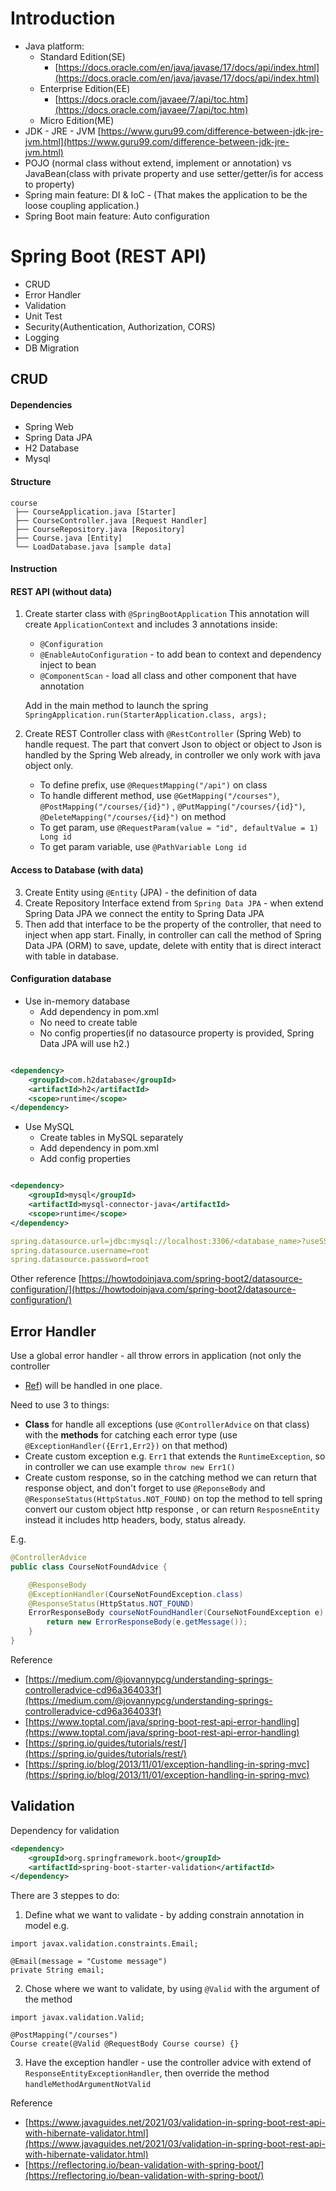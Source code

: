 # Introduction

- Java platform:
    - Standard Edition(SE)
      - [https://docs.oracle.com/en/java/javase/17/docs/api/index.html](https://docs.oracle.com/en/java/javase/17/docs/api/index.html)
    - Enterprise Edition(EE)
      - [https://docs.oracle.com/javaee/7/api/toc.htm](https://docs.oracle.com/javaee/7/api/toc.htm)
    - Micro Edition(ME)
- JDK - JRE -
  JVM [https://www.guru99.com/difference-between-jdk-jre-jvm.html](https://www.guru99.com/difference-between-jdk-jre-jvm.html)
- POJO (normal class without extend, implement or annotation) vs JavaBean(class with private property and use
  setter/getter/is for access to property)
- Spring main feature: DI & IoC - (That makes the application to be the loose coupling application.)
- Spring Boot main feature: Auto configuration

# Spring Boot (REST API)

- CRUD
- Error Handler
- Validation
- Unit Test
- Security(Authentication, Authorization, CORS)
- Logging
- DB Migration

## CRUD

#### Dependencies

- Spring Web
- Spring Data JPA
- H2 Database
- Mysql

#### Structure

```
course
 ├── CourseApplication.java [Starter]
 ├── CourseController.java [Request Handler]
 ├── CourseRepository.java [Repository]
 ├── Course.java [Entity]
 └── LoadDatabase.java [sample data]
```

#### Instruction

#### REST API (without data)

1. Create starter class with `@SpringBootApplication`
   This annotation will create `ApplicationContext` and includes 3 annotations inside:
    - `@Configuration`
    - `@EnableAutoConfiguration` - to add bean to context and dependency inject to bean
    - `@ComponentScan` - load all class and other component that have annotation

   Add in the main method to launch the spring ```SpringApplication.run(StarterApplication.class, args);```
2. Create REST Controller class with `@RestController` (Spring Web) to handle request. The part that convert Json to
   object or object to Json is handled by the Spring Web already, in controller we only work with java object only.
    - To define prefix, use `@RequestMapping("/api")` on class
    - To handle different method, use `@GetMapping("/courses")`, `@PostMapping("/courses/{id}")`
      , `@PutMapping("/courses/{id}")`, `@DeleteMapping("/courses/{id}")` on method
    - To get param, use `@RequestParam(value = "id", defaultValue = 1) Long id`
    - To get param variable, use `@PathVariable Long id`

#### Access to Database (with data)

3. Create Entity using `@Entity` (JPA) - the definition of data
4. Create Repository Interface extend from `Spring Data JPA` - when extend Spring Data JPA we connect the entity to
   Spring Data JPA
5. Then add that interface to be the property of the controller, that need to inject when app start. Finally, in
   controller can call the method of Spring Data JPA (ORM) to save, update, delete with entity that is direct interact
   with table in database.

#### Configuration database

- Use in-memory database
    - Add dependency in pom.xml
    - No need to create table
    - No config properties(if no datasource property is provided, Spring Data JPA will use h2.)

```xml

<dependency>
    <groupId>com.h2database</groupId>
    <artifactId>h2</artifactId>
    <scope>runtime</scope>
</dependency>
```

- Use MySQL
    - Create tables in MySQL separately
    - Add dependency in pom.xml
    - Add config properties

```xml

<dependency>
    <groupId>mysql</groupId>
    <artifactId>mysql-connector-java</artifactId>
    <scope>runtime</scope>
</dependency>
```

```yml
spring.datasource.url=jdbc:mysql://localhost:3306/<database_name>?useSSL=false&serverTimezone=UTC
spring.datasource.username=root
spring.datasource.password=root
```

Other
reference [https://howtodoinjava.com/spring-boot2/datasource-configuration/](https://howtodoinjava.com/spring-boot2/datasource-configuration/)

## Error Handler

Use a global error handler - all throw errors in application (not only the controller
- [Ref](https://spring.io/blog/2013/11/01/exception-handling-in-spring-mvc#:~:text=Using%20%40ControllerAdvice%20Classes,as%20an%20annotation%20driven%20interceptor.))
will be handled in one place.

Need to use 3 to things:

- **Class** for handle all exceptions (use `@ControllerAdvice` on that class)
  with the **methods** for catching each error type (use `@ExceptionHandler({Err1,Err2})` on that method)
- Create custom exception e.g. `Err1` that extends the `RuntimeException`, so in controller we can use
  example `throw new Err1()`
- Create custom response, so in the catching method we can return that response object, and don't forget to use
  `@ReponseBody` and `@ResponseStatus(HttpStatus.NOT_FOUND)` on top the method to tell spring convert our custom object
  http response , or can return `ResposneEntity` instead it includes http headers, body, status already.

E.g.

```java
@ControllerAdvice
public class CourseNotFoundAdvice {

    @ResponseBody
    @ExceptionHandler(CourseNotFoundException.class)
    @ResponseStatus(HttpStatus.NOT_FOUND)
    ErrorResponseBody courseNotFoundHandler(CourseNotFoundException e) {
        return new ErrorResponseBody(e.getMessage());
    }
}
```  

Reference

- [https://medium.com/@jovannypcg/understanding-springs-controlleradvice-cd96a364033f](https://medium.com/@jovannypcg/understanding-springs-controlleradvice-cd96a364033f)
- [https://www.toptal.com/java/spring-boot-rest-api-error-handling](https://www.toptal.com/java/spring-boot-rest-api-error-handling)
- [https://spring.io/guides/tutorials/rest/](https://spring.io/guides/tutorials/rest/)
- [https://spring.io/blog/2013/11/01/exception-handling-in-spring-mvc](https://spring.io/blog/2013/11/01/exception-handling-in-spring-mvc)

## Validation

Dependency for validation

```xml
<dependency>
    <groupId>org.springframework.boot</groupId>
    <artifactId>spring-boot-starter-validation</artifactId>
</dependency>
```

There are 3 steppes to do:
1. Define what we want to validate - by adding constrain annotation in model e.g.
```
import javax.validation.constraints.Email;

@Email(message = "Custome message")
private String email;
```
2. Chose where we want to validate, by using `@Valid` with the argument of the method
```
import javax.validation.Valid;

@PostMapping("/courses")
Course create(@Valid @RequestBody Course course) {} 
```
3. Have the exception handler - use the controller advice with extend of `ResponseEntityExceptionHandler`,
then override the method `handleMethodArgumentNotValid`

Reference

- [https://www.javaguides.net/2021/03/validation-in-spring-boot-rest-api-with-hibernate-validator.html](https://www.javaguides.net/2021/03/validation-in-spring-boot-rest-api-with-hibernate-validator.html)
- [https://reflectoring.io/bean-validation-with-spring-boot/](https://reflectoring.io/bean-validation-with-spring-boot/)